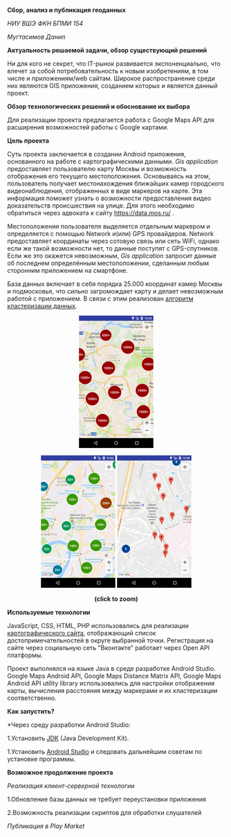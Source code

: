 **Сбор, анализ и публикация геоданных**

*НИУ ВШЭ ФКН БПМИ 154*

*Мугтасимов Данил*

**Актуальность решаемой задачи, обзор существующий решений**

Ни для кого не секрет, что IT-рынок развивается экспоненциально, что влечет за собой потребовательность к новым изобретениям, в том числе и приложениям/web сайтам. Широкое распространение среди них являются GIS приложения, созданием которых и является данный проект.

**Обзор технологических решений и обоснование их выбора**

Для реализации проекта предлагается работа с Google Maps API для расширения возможностей работы с Google картами.  

**Цель проекта**

Суть проекта заключается в создании Android приложения, основанного на работе с картографическими данными. 
_Gis application_ предоставляет пользователю карту Москвы и возможность отображения его текущего местоположения. Основываясь на этом, пользователь получает местонахождения ближайших камер городского видеонаблюдения, отображенных в виде маркеров на карте. Эта информация поможет узнать о возможности предоставления видео доказательств происшествия на улице. Для этого необходимо обратиться через адвоката к сайту https://data.mos.ru/ .

Местоположения пользователя выделяется отдельным маркером и определяется с помощью Network и(или) GPS провайдеров. Network предоставляет координаты через сотовую связь или сеть WiFi, однако если же такой возможности нет, то данные поступят с GPS-спутников. Если же это окажется невозможным, _Gis application_ запросит данные об последнем определённым местоположении, сделанным любым сторонним приложением на смартфоне. 

База данных включает в себя порядка 25.000 координат камер Москвы и подмосковья, что сильно загромождает карту и делает невозможным работой с приложением. В связи с этим реализован [алгоритм кластеризации данных](https://habrahabr.ru/post/145832/).

<div align="center">
<style type="text/css">
.vkl3 > br,
.vkl3 > a:nth-of-type(2),
.vkl3 > br:target ~ a:nth-of-type(1) {display:none;}

.vkl3 > br {position:fixed;}

.vkl3 > br:target ~ a:nth-of-type(2) {display: block;}
</style>

<figure class="vkl3">
  <br id="vkl3"/>
  <a href="#vkl3">
    <img src="https://github.com/luckydevvvil/GIS-project/blob/master/Pictures/ZoomTiny13.png"/>
  </a>
  <a href="#close">
    <img src="https://github.com/luckydevvvil/GIS-project/blob/master/Pictures/Zoom13.png"/>
  </a>
</figure>

<a href="https://github.com/luckydevvvil/GIS-project/blob/master/Pictures/Zoom7.png" target="_blank"><img src="https://github.com/luckydevvvil/GIS-project/blob/master/Pictures/ZoomTiny7.png" alt="Zoom13"></img></a>
<a href="https://github.com/luckydevvvil/GIS-project/blob/master/Pictures/Zoom5.png" target="_blank"><img src="https://github.com/luckydevvvil/GIS-project/blob/master/Pictures/ZoomTiny5.png" alt="Zoom13"></img></a>
<p><b>(click to zoom)</b></p>
</div>

**Используемые технологии**

JavaScript, CSS, HTML, PHP использовались для реализации [картографического сайта](md.hse7.ru), отображающий список достопримечательностей в округе выбранной точки. Регистрация на сайте через социальную сеть "Вконтакте" работает через Open API платформы. 

Проект выполнялся на языке Java в среде разработке Android Studio.
Google Maps Android API, Google Maps Distance Matrix API, Google Maps Android API utility library использовались для настройки отображения карты, вычисления расстояния между маркерами и их кластеризации соответственно. 

**Как запустить?**

*Через среду разработки Android Studio:

1.Установить [JDK](http://www.oracle.com/technetwork/java/javase/downloads/index.html) (Java Development Kit).

1.Установить [Android Studio](https://developer.android.com/studio/index.html?hl=ru) и следовать дальнейшим советам по установке программы. 

**Возможное продолжение проекта**

*Реализация клиент-серверной технологии*

1.Обновление базы данных не требует переустановки приложения

2.Возможность реализации скриптов для обработки слушателей

*Публикация в Play Market*
